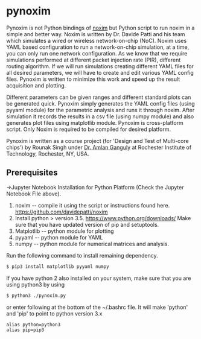 # pynoxim
Pynoxim is not Python bindings of [noxim](https://github.com/davidepatti/noxim) but Python script to run noxim in a simple and better way. Noxim is written by Dr. Davide Patti and his team which simulates a wired or wireless network-on-chip (NoC). Noxim uses YAML based configuration to run a network-on-chip simulation, at a time, you can only run one network configuration. As we know that we require simulations performed at different packet injection rate (PIR), different routing algorithm. If we will run simulations creating different YAML files for all desired parameters, we will have to create and edit various YAML config files. Pynoxim is written to minimize this work and speed up the result acquisition and plotting. 

Different parameters can be given ranges and different standard plots can be generated quick. Pynoxim simply generates the YAML config files (using pyyaml module) for the parametric analysis and runs it through noxim. After simulation it records the results in a csv file (using numpy module) and also generates plot files using matplotlib module. Pynoxim is cross-platform script. Only Noxim is required to be compiled for desired platform.

Pynoxim is written as a course  project (for 'Design and Test of Multi-core chips') by Rounak Singh under [Dr. Amlan Ganguly](https://www.rit.edu/kgcoe/staff/amlan-ganguly) at Rochester Institute of Technology, Rochester, NY, USA.


## Prerequisites

->Jupyter Notebook Installation for Python Platform (Check the Jupyter Notebook File above). 

1) noxim -- compile it using the script or instructions found here. https://github.com/davidepatti/noxim
2) Install python > version 3.5. https://www.python.org/downloads/ Make sure that you have updated version of pip and setuptools.
3) Matplotlib -- python module for plotting
4) pyyaml -- python module for YAML
5) numpy -- python module for numerical matrices and analysis.

Run the following command to install remaining dependency.
```bash
$ pip3 install matplotlib pyyaml numpy
```
If you have python 2 also installed on your system, make sure that you are using python3 by using 
```bash
$ python3 ./pynoxim.py
```
or enter following at the bottom of the ~/.bashrc file. It will make 'python' and 'pip' to point to python version 3.x

    alias python=python3
    alias pip=pip3

